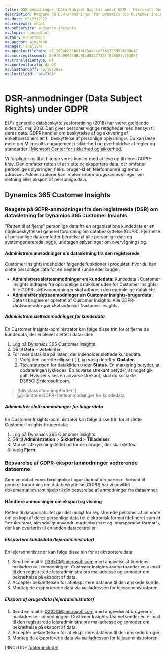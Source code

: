 ```yaml
---
title: DSR-anmodninger (Data Subject Rights) under GDPR | Microsoft Docs
description: Reagere på DSR-anmodninger for Dynamics 365 Customer Insights.
ms.date: 05/23/2022
ms.reviewer: mhart
ms.subservice: audience-insights
ms.topic: conceptual
author: m-hartmann
ms.author: wimohabb
manager: shellyha
ms.openlocfilehash: c71305ab835b0f4f75adcce716e795959f898e47
ms.sourcegitcommit: 8e9f0a9693fd8d91ad0227735ff03688fef5406f
ms.translationtype: HT
ms.contentlocale: da-DK
ms.lasthandoff: 06/10/2022
ms.locfileid: "8947361"
---
```

# <a name="data-subject-rights-dsr-requests-under-gdpr"></a>DSR-anmodninger (Data Subject Rights) under GDPR

EU's generelle databeskyttelsesforordning (2018) har været gældende siden 25. maj 2018. Den giver personer vigtige rettigheder med hensyn til deres data. GDPR handler om beskyttelse af og aktivering af enkeltpersoners ret til beskyttelse af personlige oplysninger. Du kan læse mere om Microsofts engagement i sikkerhed og overholdelse af regler og standarder i [Microsoft Center for sikkerhed og sikkerhed](https://www.microsoft.com/trust-center).

Vi forpligter os til at hjælpe vores kunder med at leve op til deres GDPR-krav. Den omfatter retten til at slette og eksportere data, der omfatter personlige oplysninger, f.eks. bruger-id'er, telefonnumre og e-mail-adresser. Administratorer kan implementere brugeranmodninger om sletning eller eksport af personlige data.

## <a name="dynamics-365-customer-insights"></a>Dynamics 365 Customer Insights

### <a name="responding-to-gdpr-data-subject-delete-requests-for-dynamics-365-customer-insights"></a>Reagere på GDPR-anmodninger fra den registrerede (DSR) om datasletning for Dynamics 365 Customer Insights

"Retten til at fjerne" personlige data fra en organisations kundedata er en nøglebeskyttelse i generel forordning om databeskyttelse (GDPR). Fjernelse af personlige data omfatter fjernelse af alle personlige data og systemgenererede logge, undtagen oplysninger om overvågningslog.

#### <a name="manage-data-subject-delete-requests"></a>Administrere anmodninger om datasletning fra den registrerede

Customer Insights indeholder følgende funktioner i produktet, hvor du kan slette personlige data for en bestemt kunde eller bruger:

- **Administrere sletteanmodninger om kundedata**: Kundedata i Customer Insights indtages fra oprindelige datakilder uden for Customer Insights. Alle GDPR-sletteanmodninger skal udføres i den oprindelige datakilde.
- **Administrér sletteanmodninger om Customer Insights-brugerdata**: Data til brugere er oprettet af Customer Insights. Alle GDPR-sletteanmodninger skal udføres i Customer Insights.

##### <a name="manage-requests-to-delete-customer-data"></a>Administrere sletteanmodninger for kundedata

En Customer Insights-administrator kan følge disse trin for at fjerne de kundedata, der er blevet slettet i datakilden:

1. Log på Dynamics 365 Customer Insights.
2. Gå til **Data** > **Datakilder**
3. For hver datakilde på listen, der indeholder slettede kundedata:
   1. Vælg den lodrette ellipse (&vellip;), og vælg derefter **Opdater**.
   2. Tjek statussen for datakilden under **Status**. En markering betyder, at opdateringen lykkedes. En advarselstrekant betyder, at noget gik galt. Hvis der vises en advarselstrekant, skal du kontakte D365CI@microsoft.com.

> [!div class="mx-imgBorder"]
> ![Håndtere GDPR-sletteanmodninger for kundedata.](media/gdpr-data-sources.png "Håndtere GDPR-sletteanmodninger for kundedata")

##### <a name="manage-delete-requests-for-user-data"></a>Administrér sletteanmodninger for brugerdata

En Customer Insights-administrator kan følge disse trin for at slette Customer Insights-brugerdata:

1. Log på Dynamics 365 Customer Insights.
2. Gå til **Administration** > **Sikkerhed** > **Tilladelser**.
3. Markér afkrydsningsfeltet ud for den bruger, der skal slettes.
4. Vælg **Fjern**.

### <a name="responding-to-gdpr-data-subject-export-requests"></a>Besvarelse af GDPR-eksportanmodninger vedrørende dataemne

Som en del af vores forpligtelse i egenskab af din partner i forhold til generel forordning om databeskyttelse (GDPR) har vi udviklet dokumentation som hjælp til din besvarelse af anmodninger fra dataemner.

#### <a name="manage-export-and-view-requests"></a>Håndtere anmodninger om eksport og visning

Retten til dataportabilitet gør det muligt for registrerede personer at anmode om en kopi af deres personlige data i et elektronisk format (defineret som et "struktureret, almindeligt anvendt, maskinlæsbart og interoperativt format"), der kan overføres til en anden datacontroller.

##### <a name="export-customer-data-tenant-admin"></a>Eksportere kundedata (lejeradministrator)

En lejeradministrator kan følge disse trin for at eksportere data:

1. Send en mail til D365CI@microsoft.com med angivelse af kundens mailadresse i anmodningen. Customer Insights-teamet sender en e-mail til den registrerede lejeradministrators mailadresse og anmoder om bekræftelse på eksport af data.
2. Acceptér bekræftelsen for at eksportere dataene til den ønskede kunde.
3. Modtag de eksporterede data via mailadressen for lejeradministratoren.

##### <a name="export-user-data-tenant-admin"></a>Eksport af brugerdata (lejeradministrator)

1. Send en mail til D365CI@microsoft.com med angivelse af brugerens mailadresse i anmodningen. Customer Insights-teamet sender en e-mail til den registrerede lejeradministrators mailadresse og anmoder om bekræftelse på eksport af data.
2. Acceptér bekræftelsen for at eksportere dataene til den ønskede bruger.
3. Modtag de eksporterede data via mailadressen for lejeradministratoren.

[!INCLUDE [footer-include](includes/footer-banner.md)]